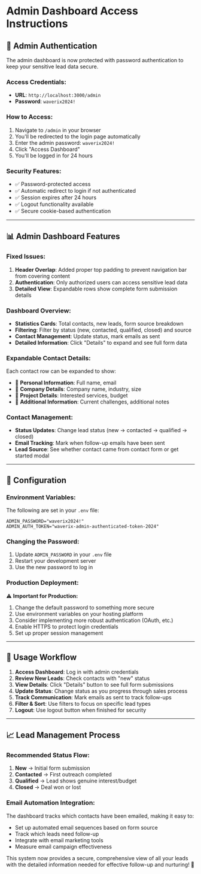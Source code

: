 # Admin Dashboard Access Instructions

## 🔐 **Admin Authentication**

The admin dashboard is now protected with password authentication to keep your sensitive lead data secure.

### **Access Credentials:**
- **URL**: `http://localhost:3000/admin`
- **Password**: `waverix2024!`

### **How to Access:**
1. Navigate to `/admin` in your browser
2. You'll be redirected to the login page automatically
3. Enter the admin password: `waverix2024!`
4. Click "Access Dashboard"
5. You'll be logged in for 24 hours

### **Security Features:**
- ✅ Password-protected access
- ✅ Automatic redirect to login if not authenticated
- ✅ Session expires after 24 hours
- ✅ Logout functionality available
- ✅ Secure cookie-based authentication

---

## 📊 **Admin Dashboard Features**

### **Fixed Issues:**
1. **Header Overlap**: Added proper top padding to prevent navigation bar from covering content
2. **Authentication**: Only authorized users can access sensitive lead data
3. **Detailed View**: Expandable rows show complete form submission details

### **Dashboard Overview:**
- **Statistics Cards**: Total contacts, new leads, form source breakdown
- **Filtering**: Filter by status (new, contacted, qualified, closed) and source
- **Contact Management**: Update status, mark emails as sent
- **Detailed Information**: Click "Details" to expand and see full form data

### **Expandable Contact Details:**
Each contact row can be expanded to show:
- 👤 **Personal Information**: Full name, email
- 🏢 **Company Details**: Company name, industry, size
- 🎯 **Project Details**: Interested services, budget
- 💬 **Additional Information**: Current challenges, additional notes

### **Contact Management:**
- **Status Updates**: Change lead status (new → contacted → qualified → closed)
- **Email Tracking**: Mark when follow-up emails have been sent
- **Lead Source**: See whether contact came from contact form or get started modal

---

## 🔧 **Configuration**

### **Environment Variables:**
The following are set in your `.env` file:
```
ADMIN_PASSWORD="waverix2024!"
ADMIN_AUTH_TOKEN="waverix-admin-authenticated-token-2024"
```

### **Changing the Password:**
1. Update `ADMIN_PASSWORD` in your `.env` file
2. Restart your development server
3. Use the new password to log in

### **Production Deployment:**
⚠️ **Important for Production:**
1. Change the default password to something more secure
2. Use environment variables on your hosting platform
3. Consider implementing more robust authentication (OAuth, etc.)
4. Enable HTTPS to protect login credentials
5. Set up proper session management

---

## 🚀 **Usage Workflow**

1. **Access Dashboard**: Log in with admin credentials
2. **Review New Leads**: Check contacts with "new" status
3. **View Details**: Click "Details" button to see full form submissions
4. **Update Status**: Change status as you progress through sales process
5. **Track Communication**: Mark emails as sent to track follow-ups
6. **Filter & Sort**: Use filters to focus on specific lead types
7. **Logout**: Use logout button when finished for security

---

## 📈 **Lead Management Process**

### **Recommended Status Flow:**
1. **New** → Initial form submission
2. **Contacted** → First outreach completed
3. **Qualified** → Lead shows genuine interest/budget
4. **Closed** → Deal won or lost

### **Email Automation Integration:**
The dashboard tracks which contacts have been emailed, making it easy to:
- Set up automated email sequences based on form source
- Track which leads need follow-up
- Integrate with email marketing tools
- Measure email campaign effectiveness

This system now provides a secure, comprehensive view of all your leads with the detailed information needed for effective follow-up and nurturing! 🎉